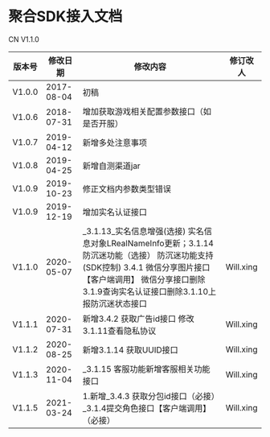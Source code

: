 # 聚合SDK接入文档
CN V1.1.0

			

|  版本号   | 修改日期  |修改内容  |修订改人  |
|  ----  | ----  |  ----  | ----  |
V1.0.0|2017-08-04|初稿| |
V1.0.6|2018-07-31|增加获取游戏相关配置参数接口（如是否开服）| |
V1.0.7|2019-04-12|新增多处注意事项| |
V1.0.8|2019-04-25|新增自测渠道jar| |
V1.0.9|2019-10-23|修正文档内参数类型错误| |
V1.0.9|2019-12-19|增加实名认证接口| |
V1.1.0|2020-05-07|_3.1.13_实名信息增强(选接) 实名信息对象LRealNameInfo更新；3.1.14 防沉迷功能（选接） 防沉迷功能支持(SDK控制) 3.4.1 微信分享图片接口【客户端调用】 微信分享接口删除3.1.9查询实名认证接口删除3.1.10上报防沉迷状态接口|Will.xing
V1.1.1|2020-07-31|新增3.4.2 获取广告id接口 修改3.1.11查看隐私协议|Will.xing
V1.1.2|2020-08-25|新增3.1.14 获取UUID接口|Will.xing
V1.1.3|2020-11-04|_3.1.15 客服功能新增客服相关功能接口|Will.xing
V1.1.5|2021-03-24|1.新增_3.4.3 获取分包id接口（必接）_3.1.4提交角色接口【客户端调用】（必接）|Will.xing
